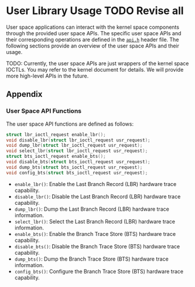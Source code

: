 # User Library Usage TODO Revise all

User space applications can interact with the kernel space components through the provided user space APIs. The specific user space APIs and their corresponding operations are defined in the [`api.h`](../../lib/commons/api.h) header file. The following sections provide an overview of the user space APIs and their usage.

TODO: Currently, the user space APIs are just wrappers of the kernel space IOCTLs. You may refer to the kernel document for details. We will provide more high-level APIs in the future.

## Appendix

### User Space API Functions

The user space API functions are defined as follows:

```c
struct lbr_ioctl_request enable_lbr();
void disable_lbr(struct lbr_ioctl_request usr_request);
void dump_lbr(struct lbr_ioctl_request usr_request);
void select_lbr(struct lbr_ioctl_request usr_request);
struct bts_ioctl_request enable_bts();
void disable_bts(struct bts_ioctl_request usr_request);
void dump_bts(struct bts_ioctl_request usr_request);
void config_bts(struct bts_ioctl_request usr_request);
```

- `enable_lbr()`: Enable the Last Branch Record (LBR) hardware trace capability.
- `disable_lbr()`: Disable the Last Branch Record (LBR) hardware trace capability.
- `dump_lbr()`: Dump the Last Branch Record (LBR) hardware trace information.
- `select_lbr()`: Select the Last Branch Record (LBR) hardware trace information.
- `enable_bts()`: Enable the Branch Trace Store (BTS) hardware trace capability.
- `disable_bts()`: Disable the Branch Trace Store (BTS) hardware trace capability.
- `dump_bts()`: Dump the Branch Trace Store (BTS) hardware trace information.
- `config_bts()`: Configure the Branch Trace Store (BTS) hardware trace capability.